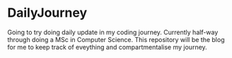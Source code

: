 # DailyJourney

Going to try doing daily update in my coding journey.
Currently half-way through doing a MSc in Computer Science.
This repository will be the blog for me to keep track of eveything and compartmentalise my journey.
